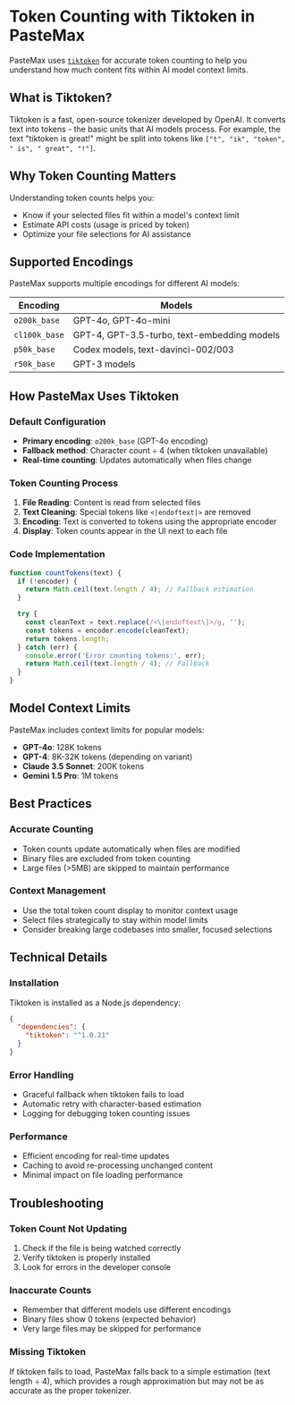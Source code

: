 # Token Counting with Tiktoken in PasteMax

PasteMax uses [`tiktoken`](https://github.com/openai/tiktoken) for accurate token counting to help you understand how much content fits within AI model context limits.

## What is Tiktoken?

Tiktoken is a fast, open-source tokenizer developed by OpenAI. It converts text into tokens - the basic units that AI models process. For example, the text "tiktoken is great!" might be split into tokens like `["t", "ik", "token", " is", " great", "!"]`.

## Why Token Counting Matters

Understanding token counts helps you:
- Know if your selected files fit within a model's context limit
- Estimate API costs (usage is priced by token)
- Optimize your file selections for AI assistance

## Supported Encodings

PasteMax supports multiple encodings for different AI models:

| Encoding | Models |
|----------|--------|
| `o200k_base` | GPT-4o, GPT-4o-mini |
| `cl100k_base` | GPT-4, GPT-3.5-turbo, text-embedding models |
| `p50k_base` | Codex models, text-davinci-002/003 |
| `r50k_base` | GPT-3 models |

## How PasteMax Uses Tiktoken

### Default Configuration
- **Primary encoding**: `o200k_base` (GPT-4o encoding)
- **Fallback method**: Character count ÷ 4 (when tiktoken unavailable)
- **Real-time counting**: Updates automatically when files change

### Token Counting Process
1. **File Reading**: Content is read from selected files
2. **Text Cleaning**: Special tokens like `<|endoftext|>` are removed
3. **Encoding**: Text is converted to tokens using the appropriate encoder
4. **Display**: Token counts appear in the UI next to each file

### Code Implementation
```javascript
function countTokens(text) {
  if (!encoder) {
    return Math.ceil(text.length / 4); // Fallback estimation
  }

  try {
    const cleanText = text.replace(/<\|endoftext\|>/g, '');
    const tokens = encoder.encode(cleanText);
    return tokens.length;
  } catch (err) {
    console.error('Error counting tokens:', err);
    return Math.ceil(text.length / 4); // Fallback
  }
}
```

## Model Context Limits

PasteMax includes context limits for popular models:

- **GPT-4o**: 128K tokens
- **GPT-4**: 8K-32K tokens (depending on variant)
- **Claude 3.5 Sonnet**: 200K tokens
- **Gemini 1.5 Pro**: 1M tokens

## Best Practices

### Accurate Counting
- Token counts update automatically when files are modified
- Binary files are excluded from token counting
- Large files (>5MB) are skipped to maintain performance

### Context Management
- Use the total token count display to monitor context usage
- Select files strategically to stay within model limits
- Consider breaking large codebases into smaller, focused selections

## Technical Details

### Installation
Tiktoken is installed as a Node.js dependency:
```json
{
  "dependencies": {
    "tiktoken": "^1.0.21"
  }
}
```

### Error Handling
- Graceful fallback when tiktoken fails to load
- Automatic retry with character-based estimation
- Logging for debugging token counting issues

### Performance
- Efficient encoding for real-time updates
- Caching to avoid re-processing unchanged content
- Minimal impact on file loading performance

## Troubleshooting

### Token Count Not Updating
1. Check if the file is being watched correctly
2. Verify tiktoken is properly installed
3. Look for errors in the developer console

### Inaccurate Counts
- Remember that different models use different encodings
- Binary files show 0 tokens (expected behavior)
- Very large files may be skipped for performance

### Missing Tiktoken
If tiktoken fails to load, PasteMax falls back to a simple estimation (text length ÷ 4), which provides a rough approximation but may not be as accurate as the proper tokenizer.